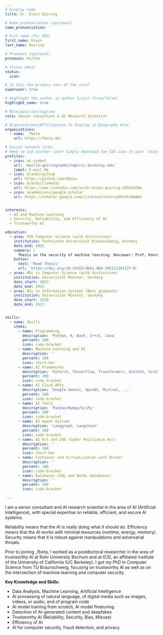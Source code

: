 ```yaml
---
# Display name
title: Dr. Erwin Quiring 

# Name pronunciation (optional)
name_pronunciation: ''

# Full name (for SEO)
first_name: Erwin
last_name: Quiring

# Pronouns (optional)
pronouns: he/him

# Status emoji
status:
  icon: 

# Is this the primary user of the site?
superuser: true

# Highlight the author in author lists? (true/false)
highlight_name: true

# Role/position/tagline
role: Senior Consultant & AI Research Scientist

# Organizations/Affiliations to display in Biography blox
organizations:
  - name: _fbeta
    url: https://fbeta.de/

# Social network links
# Need to use another icon? Simply download the SVG icon to your `assets/media/icons/` folder.
profiles:
  - icon: at-symbol
    url: 'mailto:quiring+website@icsi.berkeley.edu'
    label: E-mail Me
  - icon: brands/github
    url: https://github.com/EQuiw
  - icon: brands/linkedin
    url: https://www.linkedin.com/in/dr-erwin-quiring-24545928a
  - icon: academicons/google-scholar
    url: https://scholar.google.com/citations?user=yR0cDFoAAAAJ


interests:
  - AI and Machine Learning
  - Security, Reliability, and Efficiency of AI
  - Trustworthy AI

education:
  - area: PhD Computer Science (with distinction)
    institution: Technische Universität Braunschweig, Germany
    date_end: 2021
    summary: |
      Thesis on the security of machine learning. Reviewer: Prof. Konrad Rieck (TU Berlin) and Prof. Lorenzo Cavallaro (University College London). Thesis is based on 12 papers, with 2 best paper awards, 1 winning ML evasion competition, and a PhD thesis award.
    button:
      text: 'Read Thesis'
      url: 'https://doi.org/10.24355/dbbs.084-202111181527-0'
  - area: MSc in Computer Science (with distinction)
    institution: Universität Münster, Germany
    date_start: 2013
    date_end: 2015
  - area: BSc in Information Systems (Best graduate)
    institution: Universität Münster, Germany
    date_start: 2010
    date_end: 2013


skills:
  - name: Skills
    items:
      - name: Programming
        description: 'Python, R, Bash, C++/C, Java'
        percent: 100
        icon: code-bracket
      - name: Machine Learning and AI
        description: ''
        percent: 100
        icon: chart-bar
      - name: AI Frameworks
        description: 'PyTorch, TensorFlow, Transformers, Unsloth, Scikit-Learn'
        percent: 100
        icon: code-bracket
      - name: AI Cloud APIs
        description: 'Google Gemini, OpenAI, Mistral, ...'
        percent: 100
        icon: code-bracket
      - name: AI Tools
        description: 'Pandas/Numpy/SciPy'
        percent: 100
        icon: code-bracket
      - name: AI Agent Systems
        description: 'Langgraph, Langchain'
        percent: 100
        icon: code-bracket
      - name: AI Act and CRA (Cyber Resiliance Act)
        description: ''
        percent: 100
        icon: chart-bar
      - name: Container and Virtualization with Docker
        description: ''
        percent: 100
        icon: code-bracket
      - name: Databases (SQL and NoSQL databases)
        description: ''
        percent: 100
        icon: code-bracket

---
```


I am a senior consultant and AI research scientist in the area of AI (Artificial Intelligence), with special expertise on reliable, efficient, and secure AI systems. 

Reliability means that the AI is really doing what it should do. Efficiency means that the AI works with minimal resources (runtime, energy, memory). Security means that it is robust against manipulations and adversarial threats. 

Prior to joining _fbeta, I worked as a postdoctoral researcher in the area of trustworthy AI at Ruhr University Bochum and at ICSI, an affiliated institute of the University of California (UC Berkeley). I got my PhD in Computer Science from TU Braunschweig, focusing on trustworthy AI as well as on the intersection of machine learning and computer security. 


**Key Knowledge and Skills**:
- Data Analysis, Machine Learning, Artificial Intelligence
- AI processing of natural language, of digital media such as images, videos, or audio, and of program code
- AI model training from scratch, AI model finetuning 
- Detection of AI-generated content and deepfakes
- Trustworthy AI (Reliability, Security, Bias, Misuse)
- Efficiency of AI
- AI for computer security, fraud detection, and privacy